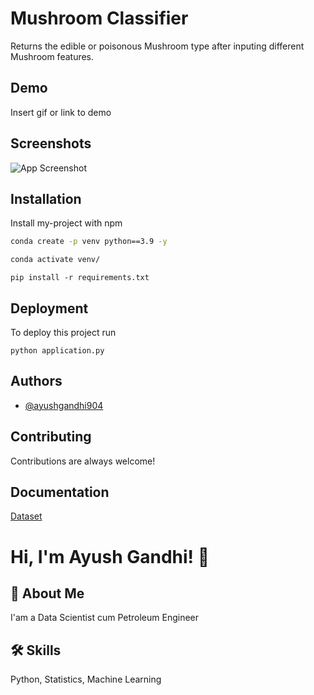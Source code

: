 # Mushroom Classifier

Returns the edible or poisonous Mushroom type after inputing different Mushroom features. 

## Demo

Insert gif or link to demo


## Screenshots

![App Screenshot](https://via.placeholder.com/468x300?text=App+Screenshot+Here)


## Installation

Install my-project with npm

```bash
conda create -p venv python==3.9 -y
```
```bash
conda activate venv/
```
```
pip install -r requirements.txt
```
## Deployment

To deploy this project run

```
python application.py
```

## Authors

- [@ayushgandhi904](https://www.github.com/ayushgandhi904)


## Contributing

Contributions are always welcome!


## Documentation

[Dataset](https://www.kaggle.com/uciml/mushroom-classification)


# Hi, I'm Ayush Gandhi! 👋


## 🚀 About Me
I'am a Data Scientist cum Petroleum Engineer


## 🛠 Skills
Python, Statistics, Machine Learning